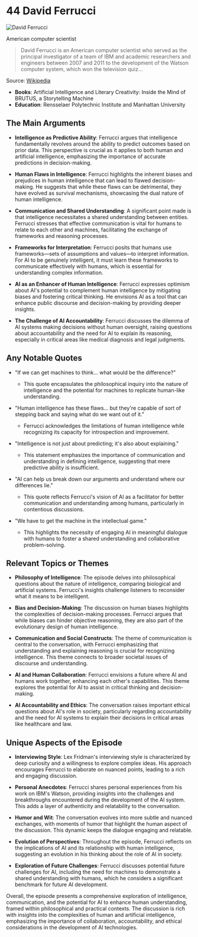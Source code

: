# 44 David Ferrucci


![David Ferrucci](https://encrypted-tbn0.gstatic.com/images?q=tbn:ANd9GcTkYKuiYgFl9QWFNOsQVuNkoXUDUWtr5nYHMl2e0bw&s=0)

American computer scientist

> David Ferrucci is an American computer scientist who served as the principal investigator of a team of IBM and academic researchers and engineers between 2007 and 2011 to the development of the Watson computer system, which won the television quiz...

Source: [Wikipedia](https://en.wikipedia.org/wiki/David_Ferrucci)

- **Books**: Artificial Intelligence and Literary Creativity: Inside the Mind of BRUTUS, a Storytelling Machine
- **Education**: Rensselaer Polytechnic Institute and Manhattan University


## The Main Arguments

- **Intelligence as Predictive Ability**: Ferrucci argues that intelligence fundamentally revolves around the ability to predict outcomes based on prior data. This perspective is crucial as it applies to both human and artificial intelligence, emphasizing the importance of accurate predictions in decision-making.

- **Human Flaws in Intelligence**: Ferrucci highlights the inherent biases and prejudices in human intelligence that can lead to flawed decision-making. He suggests that while these flaws can be detrimental, they have evolved as survival mechanisms, showcasing the dual nature of human intelligence.

- **Communication and Shared Understanding**: A significant point made is that intelligence necessitates a shared understanding between entities. Ferrucci stresses that effective communication is vital for humans to relate to each other and machines, facilitating the exchange of frameworks and reasoning processes.

- **Frameworks for Interpretation**: Ferrucci posits that humans use frameworks—sets of assumptions and values—to interpret information. For AI to be genuinely intelligent, it must learn these frameworks to communicate effectively with humans, which is essential for understanding complex information.

- **AI as an Enhancer of Human Intelligence**: Ferrucci expresses optimism about AI's potential to complement human intelligence by mitigating biases and fostering critical thinking. He envisions AI as a tool that can enhance public discourse and decision-making by providing deeper insights.

- **The Challenge of AI Accountability**: Ferrucci discusses the dilemma of AI systems making decisions without human oversight, raising questions about accountability and the need for AI to explain its reasoning, especially in critical areas like medical diagnosis and legal judgments.

## Any Notable Quotes

- "If we can get machines to think... what would be the difference?"
  - This quote encapsulates the philosophical inquiry into the nature of intelligence and the potential for machines to replicate human-like understanding.

- "Human intelligence has these flaws... but they're capable of sort of stepping back and saying what do we want out of it."
  - Ferrucci acknowledges the limitations of human intelligence while recognizing its capacity for introspection and improvement.

- "Intelligence is not just about predicting; it's also about explaining."
  - This statement emphasizes the importance of communication and understanding in defining intelligence, suggesting that mere predictive ability is insufficient.

- "AI can help us break down our arguments and understand where our differences lie."
  - This quote reflects Ferrucci's vision of AI as a facilitator for better communication and understanding among humans, particularly in contentious discussions.

- "We have to get the machine in the intellectual game."
  - This highlights the necessity of engaging AI in meaningful dialogue with humans to foster a shared understanding and collaborative problem-solving.

## Relevant Topics or Themes

- **Philosophy of Intelligence**: The episode delves into philosophical questions about the nature of intelligence, comparing biological and artificial systems. Ferrucci's insights challenge listeners to reconsider what it means to be intelligent.

- **Bias and Decision-Making**: The discussion on human biases highlights the complexities of decision-making processes. Ferrucci argues that while biases can hinder objective reasoning, they are also part of the evolutionary design of human intelligence.

- **Communication and Social Constructs**: The theme of communication is central to the conversation, with Ferrucci emphasizing that understanding and explaining reasoning is crucial for recognizing intelligence. This theme connects to broader societal issues of discourse and understanding.

- **AI and Human Collaboration**: Ferrucci envisions a future where AI and humans work together, enhancing each other's capabilities. This theme explores the potential for AI to assist in critical thinking and decision-making.

- **AI Accountability and Ethics**: The conversation raises important ethical questions about AI's role in society, particularly regarding accountability and the need for AI systems to explain their decisions in critical areas like healthcare and law.

## Unique Aspects of the Episode

- **Interviewing Style**: Lex Fridman's interviewing style is characterized by deep curiosity and a willingness to explore complex ideas. His approach encourages Ferrucci to elaborate on nuanced points, leading to a rich and engaging discussion.

- **Personal Anecdotes**: Ferrucci shares personal experiences from his work on IBM's Watson, providing insights into the challenges and breakthroughs encountered during the development of the AI system. This adds a layer of authenticity and relatability to the conversation.

- **Humor and Wit**: The conversation evolves into more subtle and nuanced exchanges, with moments of humor that highlight the human aspect of the discussion. This dynamic keeps the dialogue engaging and relatable.

- **Evolution of Perspectives**: Throughout the episode, Ferrucci reflects on the implications of AI and its relationship with human intelligence, suggesting an evolution in his thinking about the role of AI in society.

- **Exploration of Future Challenges**: Ferrucci discusses potential future challenges for AI, including the need for machines to demonstrate a shared understanding with humans, which he considers a significant benchmark for future AI development.

Overall, the episode presents a comprehensive exploration of intelligence, communication, and the potential for AI to enhance human understanding, framed within philosophical and practical contexts. The discussion is rich with insights into the complexities of human and artificial intelligence, emphasizing the importance of collaboration, accountability, and ethical considerations in the development of AI technologies.